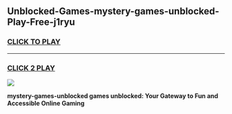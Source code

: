 
## Unblocked-Games-mystery-games-unblocked-Play-Free-j1ryu
<h3>
<a href="https://premium76.site?title=mystery-games-unblocked&ref=10A">CLICK TO PLAY</a></h3>
<hr>

<h3>
<a href="https://premium76.site?title=mystery-games-unblocked&ref=10A">CLICK 2 PLAY</a>
  
</h3>

<a href="https://premium76.site?title=mystery-games-unblocked&ref=10A"><img src="https://clearcache.store/games.png"></a>


**mystery-games-unblocked games unblocked: Your Gateway to Fun and Accessible Online Gaming**

